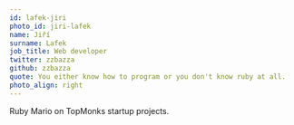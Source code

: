 ```yaml
---
id: lafek-jiri
photo_id: jiri-lafek
name: Jiří
surname: Lafek
job_title: Web developer
twitter: zzbazza
github: zzbazza
quote: You either know how to program or you don't know ruby at all.
photo_align: right
---
```


Ruby Mario on TopMonks startup projects.
